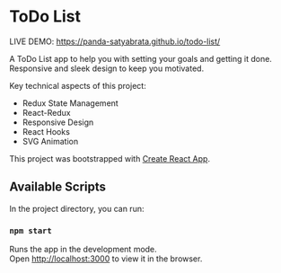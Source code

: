 # ToDo List

LIVE DEMO: https://panda-satyabrata.github.io/todo-list/

A ToDo List app to help you with setting your goals and getting it done. Responsive and sleek design to keep you motivated.


Key technical aspects of this project:
- Redux State Management
- React-Redux
- Responsive Design
- React Hooks
- SVG Animation




This project was bootstrapped with [Create React App](https://github.com/facebook/create-react-app).

## Available Scripts

In the project directory, you can run:

### `npm start`

Runs the app in the development mode.<br />
Open [http://localhost:3000](http://localhost:3000) to view it in the browser.

